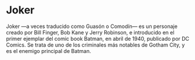 # Joker

Joker —a veces traducido como Guasón o Comodín— es un personaje creado por Bill Finger, Bob Kane y Jerry Robinson,​ e introducido en el primer ejemplar del comic book Batman, en abril de 1940, publicado por DC Comics.​ Se trata de uno de los criminales más notables de Gotham City, y es el enemigo principal de Batman.